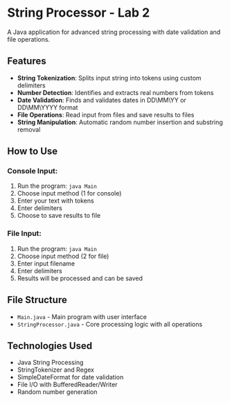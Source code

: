 # String Processor - Lab 2

A Java application for advanced string processing with date validation and file operations.

## Features

- **String Tokenization**: Splits input string into tokens using custom delimiters
- **Number Detection**: Identifies and extracts real numbers from tokens
- **Date Validation**: Finds and validates dates in DD\MM\YY or DD\MM\YYYY format
- **File Operations**: Read input from files and save results to files
- **String Manipulation**: Automatic random number insertion and substring removal

## How to Use

### Console Input:
1. Run the program: `java Main`
2. Choose input method (1 for console)
3. Enter your text with tokens
4. Enter delimiters
5. Choose to save results to file

### File Input:
1. Run the program: `java Main`
2. Choose input method (2 for file)
3. Enter input filename
4. Enter delimiters
5. Results will be processed and can be saved

## File Structure
- `Main.java` - Main program with user interface
- `StringProcessor.java` - Core processing logic with all operations

## Technologies Used
- Java String Processing
- StringTokenizer and Regex
- SimpleDateFormat for date validation
- File I/O with BufferedReader/Writer
- Random number generation